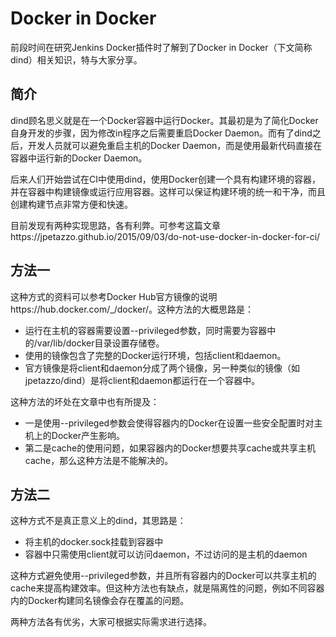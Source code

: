 # Docker in Docker

前段时间在研究Jenkins Docker插件时了解到了Docker in Docker（下文简称dind）相关知识，特与大家分享。

## 简介

dind顾名思义就是在一个Docker容器中运行Docker。其最初是为了简化Docker自身开发的步骤，因为修改in程序之后需要重启Docker Daemon。而有了dind之后，开发人员就可以避免重启主机的Docker Daemon，而是使用最新代码直接在容器中运行新的Docker Daemon。

后来人们开始尝试在CI中使用dind，使用Docker创建一个具有构建环境的容器，并在容器中构建镜像或运行应用容器。这样可以保证构建环境的统一和干净，而且创建构建节点非常方便和快速。

目前发现有两种实现思路，各有利弊。可参考这篇文章https://jpetazzo.github.io/2015/09/03/do-not-use-docker-in-docker-for-ci/

## 方法一

这种方式的资料可以参考Docker Hub官方镜像的说明https://hub.docker.com/_/docker/。这种方法的大概思路是：

* 运行在主机的容器需要设置--privileged参数，同时需要为容器中的/var/lib/docker目录设置存储卷。
* 使用的镜像包含了完整的Docker运行环境，包括client和daemon。
* 官方镜像是将client和daemon分成了两个镜像，另一种类似的镜像（如jpetazzo/dind）是将client和daemon都运行在一个容器中。

这种方法的坏处在文章中也有所提及：

* 一是使用--privileged参数会使得容器内的Docker在设置一些安全配置时对主机上的Docker产生影响。
* 第二是cache的使用问题，如果容器内的Docker想要共享cache或共享主机cache，那么这种方法是不能解决的。

## 方法二

这种方式不是真正意义上的dind，其思路是：

* 将主机的docker.sock挂载到容器中
* 容器中只需使用client就可以访问daemon，不过访问的是主机的daemon

这种方式避免使用--privileged参数，并且所有容器内的Docker可以共享主机的cache来提高构建效率。但这种方法也有缺点，就是隔离性的问题，例如不同容器内的Docker构建同名镜像会存在覆盖的问题。

两种方法各有优劣，大家可根据实际需求进行选择。